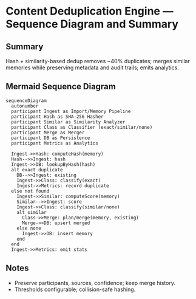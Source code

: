 # Content Deduplication Engine — Sequence Diagram and Summary

## Summary

Hash + similarity-based dedup removes ~40% duplicates; merges similar memories while preserving metadata and audit trails; emits analytics.

## Mermaid Sequence Diagram

```mermaid
sequenceDiagram
  autonumber
  participant Ingest as Import/Memory Pipeline
  participant Hash as SHA-256 Hasher
  participant Similar as Similarity Analyzer
  participant Class as Classifier (exact/similar/none)
  participant Merge as Merger
  participant DB as Persistence
  participant Metrics as Analytics

  Ingest->>Hash: computeHash(memory)
  Hash-->>Ingest: hash
  Ingest->>DB: lookupByHash(hash)
  alt exact duplicate
    DB-->>Ingest: existing
    Ingest->>Class: classify(exact)
    Ingest->>Metrics: record duplicate
  else not found
    Ingest->>Similar: computeScore(memory)
    Similar-->>Ingest: score
    Ingest->>Class: classify(similar/none)
    alt similar
      Class->>Merge: plan/merge(memory, existing)
      Merge->>DB: upsert merged
    else none
      Ingest->>DB: insert memory
    end
  end
  Ingest->>Metrics: emit stats
```

## Notes

- Preserve participants, sources, confidence; keep merge history.
- Thresholds configurable; collision-safe hashing.
